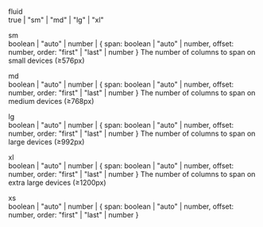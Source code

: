 fluid	
true | "sm" | "md" | "lg" | "xl"

sm	
boolean | "auto" | number | { span: boolean | "auto" | number, offset: number, order: "first" | "last" | number }
The number of columns to span on small devices (≥576px)


md	
boolean | "auto" | number | { span: boolean | "auto" | number, offset: number, order: "first" | "last" | number }
The number of columns to span on medium devices (≥768px)

lg	
boolean | "auto" | number | { span: boolean | "auto" | number, offset: number, order: "first" | "last" | number }
The number of columns to span on large devices (≥992px)


xl	
boolean | "auto" | number | { span: boolean | "auto" | number, offset: number, order: "first" | "last" | number }
The number of columns to span on extra large devices (≥1200px)

xs	
boolean | "auto" | number | { span: boolean | "auto" | number, offset: number, order: "first" | "last" | number }